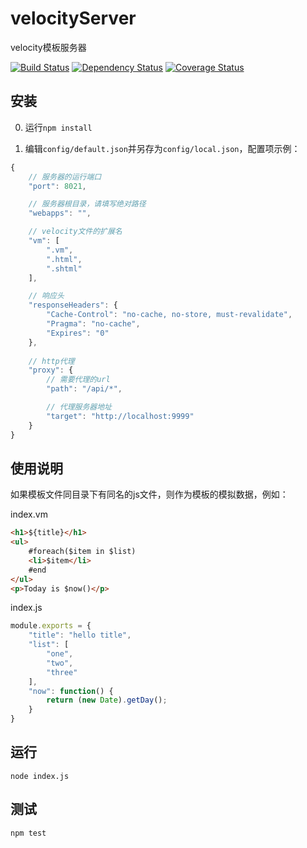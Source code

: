 # velocityServer

velocity模板服务器

[![Build Status](https://travis-ci.org/holyzfy/velocityServer.svg)](https://travis-ci.org/holyzfy/velocityServer)
[![Dependency Status](https://david-dm.org/holyzfy/velocityServer.svg)](https://david-dm.org/holyzfy/velocityServer)
[![Coverage Status](https://coveralls.io/repos/holyzfy/velocityServer/badge.svg?branch=master&service=github)](https://coveralls.io/github/holyzfy/velocityServer?branch=master)

## 安装

0. 运行`npm install`

0. 编辑`config/default.json`并另存为`config/local.json`，配置项示例：

```js
{
    // 服务器的运行端口
    "port": 8021,

    // 服务器根目录，请填写绝对路径
    "webapps": "",

    // velocity文件的扩展名
    "vm": [
        ".vm",
        ".html",
        ".shtml"
    ],

    // 响应头
    "responseHeaders": {
        "Cache-Control": "no-cache, no-store, must-revalidate",
        "Pragma": "no-cache",
        "Expires": "0"
    },
    
    // http代理
    "proxy": {
        // 需要代理的url
        "path": "/api/*",

        // 代理服务器地址
        "target": "http://localhost:9999"
    }
}
```

## 使用说明

如果模板文件同目录下有同名的js文件，则作为模板的模拟数据，例如：

index.vm

```html
<h1>${title}</h1>
<ul>
    #foreach($item in $list)
    <li>$item</li>
    #end
</ul>
<p>Today is $now()</p>
```

index.js

```js
module.exports = {
    "title": "hello title",
    "list": [
        "one",
        "two",
        "three"
    ],
    "now": function() {
        return (new Date).getDay();
    }
}
```

## 运行

    node index.js

## 测试

    npm test
